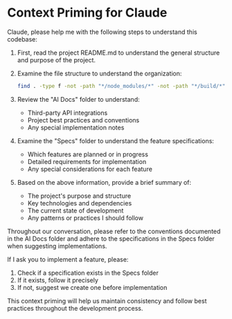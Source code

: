 # Context Priming for Claude

Claude, please help me with the following steps to understand this codebase:

1. First, read the project README.md to understand the general structure and purpose of the project.

2. Examine the file structure to understand the organization:
   ```bash
   find . -type f -not -path "*/node_modules/*" -not -path "*/build/*" -not -path "*/.git/*" | sort
   ```

3. Review the "AI Docs" folder to understand:
   - Third-party API integrations
   - Project best practices and conventions
   - Any special implementation notes

4. Examine the "Specs" folder to understand the feature specifications:
   - Which features are planned or in progress
   - Detailed requirements for implementation
   - Any special considerations for each feature

5. Based on the above information, provide a brief summary of:
   - The project's purpose and structure
   - Key technologies and dependencies
   - The current state of development
   - Any patterns or practices I should follow

Throughout our conversation, please refer to the conventions documented in the AI Docs folder and adhere to the specifications in the Specs folder when suggesting implementations.

If I ask you to implement a feature, please:
1. Check if a specification exists in the Specs folder
2. If it exists, follow it precisely
3. If not, suggest we create one before implementation

This context priming will help us maintain consistency and follow best practices throughout the development process. 